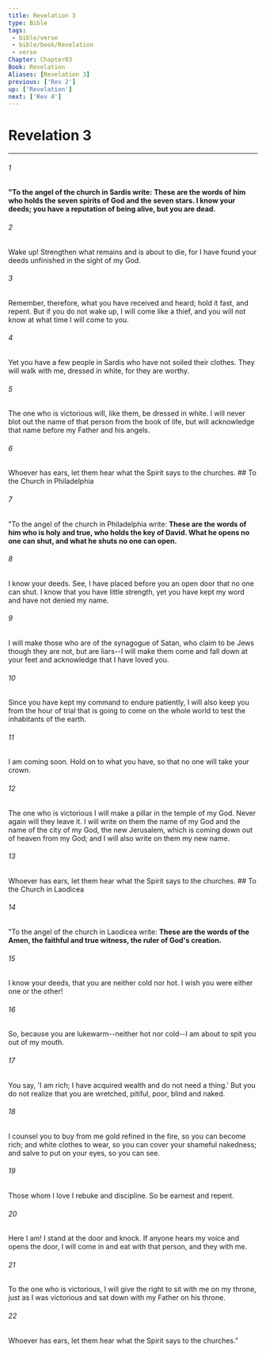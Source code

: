 ```yaml
---
title: Revelation 3
type: Bible
tags:
 - bible/verse
 - bible/book/Revelation
 - verse
Chapter: Chapter03
Book: Revelation
Aliases: [Revelation 3]
previous: ['Rev 2']
up: ['Revelation']
next: ['Rev 4']
---
```

# Revelation 3

***


###### 1 
**"To the angel of the church in Sardis write:** **These are the words of him who holds the seven spirits of God and the seven stars. I know your deeds; you have a reputation of being alive, but you are dead.** 

###### 2 
Wake up! Strengthen what remains and is about to die, for I have found your deeds unfinished in the sight of my God. 

###### 3 
Remember, therefore, what you have received and heard; hold it fast, and repent. But if you do not wake up, I will come like a thief, and you will not know at what time I will come to you. 

###### 4 
Yet you have a few people in Sardis who have not soiled their clothes. They will walk with me, dressed in white, for they are worthy. 

###### 5 
The one who is victorious will, like them, be dressed in white. I will never blot out the name of that person from the book of life, but will acknowledge that name before my Father and his angels. 

###### 6 
Whoever has ears, let them hear what the Spirit says to the churches. ## To the Church in Philadelphia 

###### 7 
"To the angel of the church in Philadelphia write: **These are the words of him who is holy and true, who holds the key of David. What he opens no one can shut, and what he shuts no one can open.** 

###### 8 
I know your deeds. See, I have placed before you an open door that no one can shut. I know that you have little strength, yet you have kept my word and have not denied my name. 

###### 9 
I will make those who are of the synagogue of Satan, who claim to be Jews though they are not, but are liars--I will make them come and fall down at your feet and acknowledge that I have loved you. 

###### 10 
Since you have kept my command to endure patiently, I will also keep you from the hour of trial that is going to come on the whole world to test the inhabitants of the earth. 

###### 11 
I am coming soon. Hold on to what you have, so that no one will take your crown. 

###### 12 
The one who is victorious I will make a pillar in the temple of my God. Never again will they leave it. I will write on them the name of my God and the name of the city of my God, the new Jerusalem, which is coming down out of heaven from my God; and I will also write on them my new name. 

###### 13 
Whoever has ears, let them hear what the Spirit says to the churches. ## To the Church in Laodicea 

###### 14 
"To the angel of the church in Laodicea write: **These are the words of the Amen, the faithful and true witness, the ruler of God's creation.** 

###### 15 
I know your deeds, that you are neither cold nor hot. I wish you were either one or the other! 

###### 16 
So, because you are lukewarm--neither hot nor cold--I am about to spit you out of my mouth. 

###### 17 
You say, 'I am rich; I have acquired wealth and do not need a thing.' But you do not realize that you are wretched, pitiful, poor, blind and naked. 

###### 18 
I counsel you to buy from me gold refined in the fire, so you can become rich; and white clothes to wear, so you can cover your shameful nakedness; and salve to put on your eyes, so you can see. 

###### 19 
Those whom I love I rebuke and discipline. So be earnest and repent. 

###### 20 
Here I am! I stand at the door and knock. If anyone hears my voice and opens the door, I will come in and eat with that person, and they with me. 

###### 21 
To the one who is victorious, I will give the right to sit with me on my throne, just as I was victorious and sat down with my Father on his throne. 

###### 22 
Whoever has ears, let them hear what the Spirit says to the churches." 
